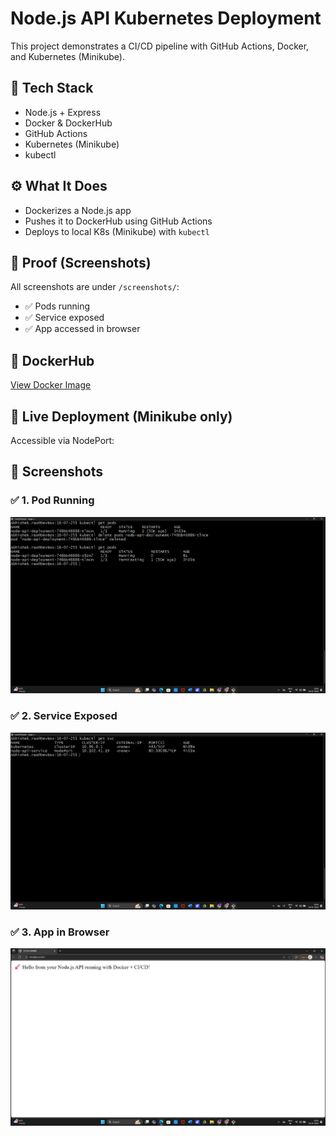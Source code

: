 # Node.js API Kubernetes Deployment

This project demonstrates a CI/CD pipeline with GitHub Actions, Docker, and Kubernetes (Minikube).

## 🧪 Tech Stack
- Node.js + Express
- Docker & DockerHub
- GitHub Actions
- Kubernetes (Minikube)
- kubectl

## ⚙️ What It Does
- Dockerizes a Node.js app
- Pushes it to DockerHub using GitHub Actions
- Deploys to local K8s (Minikube) with `kubectl`

## 📸 Proof (Screenshots)
All screenshots are under `/screenshots/`:
- ✅ Pods running
- ✅ Service exposed
- ✅ App accessed in browser

## 🔗 DockerHub
[View Docker Image](https://hub.docker.com/r/abhidochub123/node-api-app)

## 🚀 Live Deployment (Minikube only)
Accessible via NodePort:


## 📸 Screenshots

### ✅ 1. Pod Running
![kubectl get pods](./screenshots/pods.png)

### ✅ 2. Service Exposed
![kubectl get svc](./screenshots/svc.png)

### ✅ 3. App in Browser
![App Output](./screenshots/browser.png)

